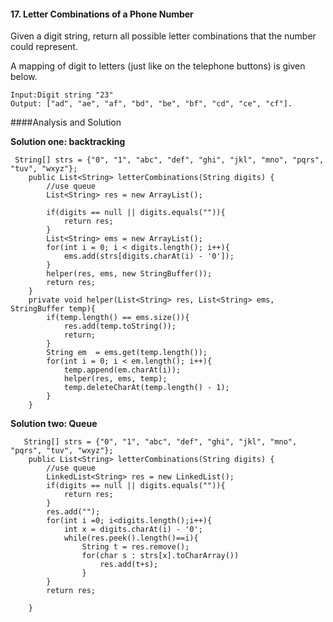 #### 17. Letter Combinations of a Phone Number

Given a digit string, return all possible letter combinations that the number could represent.

A mapping of digit to letters (just like on the telephone buttons) is given below.

~~~
Input:Digit string "23"
Output: ["ad", "ae", "af", "bd", "be", "bf", "cd", "ce", "cf"].
~~~

####Analysis and Solution

**Solution one: backtracking**

~~~
 String[] strs = {"0", "1", "abc", "def", "ghi", "jkl", "mno", "pqrs", "tuv", "wxyz"};
    public List<String> letterCombinations(String digits) {
        //use queue 
        List<String> res = new ArrayList();
        
        if(digits == null || digits.equals("")){
            return res;
        }
        List<String> ems = new ArrayList();
        for(int i = 0; i < digits.length(); i++){
            ems.add(strs[digits.charAt(i) - '0']);
        }
        helper(res, ems, new StringBuffer());
        return res;
    }
    private void helper(List<String> res, List<String> ems, StringBuffer temp){
        if(temp.length() == ems.size()){
            res.add(temp.toString());
            return;
        }
        String em  = ems.get(temp.length());
        for(int i = 0; i < em.length(); i++){
            temp.append(em.charAt(i));
            helper(res, ems, temp);
            temp.deleteCharAt(temp.length() - 1);
        }
    }
~~~

**Solution two: Queue**

~~~
   String[] strs = {"0", "1", "abc", "def", "ghi", "jkl", "mno", "pqrs", "tuv", "wxyz"};
    public List<String> letterCombinations(String digits) {
        //use queue 
        LinkedList<String> res = new LinkedList();
        if(digits == null || digits.equals("")){
            return res;
        }
        res.add("");
        for(int i =0; i<digits.length();i++){
            int x = digits.charAt(i) - '0';
            while(res.peek().length()==i){
                String t = res.remove();
                for(char s : strs[x].toCharArray())
                    res.add(t+s);
                }
        }
        return res;
    
    }
~~~